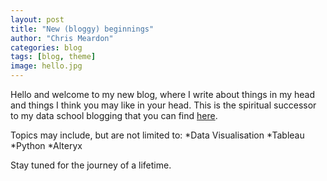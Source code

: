 ```yaml
---
layout: post
title: "New (bloggy) beginnings"
author: "Chris Meardon"
categories: blog
tags: [blog, theme]
image: hello.jpg
---
```

Hello and welcome to my new blog, where I write about things in my head and things I think you may like in your head. This is the spiritual successor to my data school blogging that you can find [here](https://www.thedataschool.co.uk/author/chris-meardon/).

Topics may include, but are not limited to:
*Data Visualisation
*Tableau
*Python
*Alteryx

Stay tuned for the journey of a lifetime. 